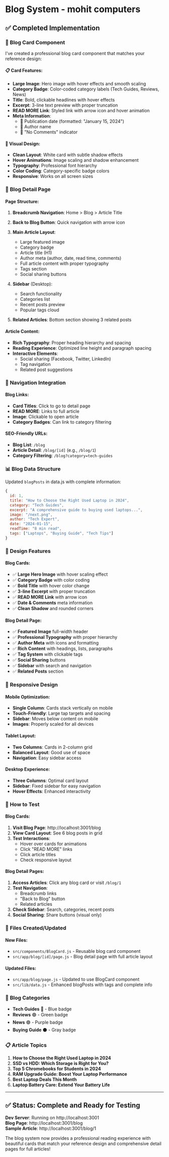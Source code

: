 # Blog System - mohit computers

## ✅ Completed Implementation

### 🎯 Blog Card Component

I've created a professional blog card component that matches your reference design:

#### 📋 **Card Features**:
- **Large Image**: Hero image with hover effects and smooth scaling
- **Category Badge**: Color-coded category labels (Tech Guides, Reviews, News)
- **Title**: Bold, clickable headlines with hover effects
- **Excerpt**: 3-line text preview with proper truncation
- **READ MORE Link**: Styled link with arrow icon and hover animation
- **Meta Information**: 
  - 📅 Publication date (formatted: "January 15, 2024")
  - 👤 Author name
  - 💬 "No Comments" indicator

#### 🎨 **Visual Design**:
- **Clean Layout**: White card with subtle shadow effects
- **Hover Animations**: Image scaling and shadow enhancement
- **Typography**: Professional font hierarchy
- **Color Coding**: Category-specific badge colors
- **Responsive**: Works on all screen sizes

### 📄 **Blog Detail Page**

#### **Page Structure**:
1. **Breadcrumb Navigation**: Home > Blog > Article Title
2. **Back to Blog Button**: Quick navigation with arrow icon
3. **Main Article Layout**: 
   - Large featured image
   - Category badge
   - Article title (H1)
   - Author meta (author, date, read time, comments)
   - Full article content with proper typography
   - Tags section
   - Social sharing buttons

4. **Sidebar** (Desktop):
   - Search functionality
   - Categories list
   - Recent posts preview
   - Popular tags cloud

5. **Related Articles**: Bottom section showing 3 related posts

#### **Article Content**:
- **Rich Typography**: Proper heading hierarchy and spacing
- **Reading Experience**: Optimized line height and paragraph spacing
- **Interactive Elements**: 
  - Social sharing (Facebook, Twitter, LinkedIn)
  - Tag navigation
  - Related post suggestions

### 🔗 **Navigation Integration**

#### **Blog Links**:
- **Card Titles**: Click to go to detail page
- **READ MORE**: Links to full article
- **Image**: Clickable to open article
- **Category Badges**: Can link to category filtering

#### **SEO-Friendly URLs**:
- **Blog List**: `/blog`
- **Article Detail**: `/blog/[id]` (e.g., `/blog/1`)
- **Category Filtering**: `/blog?category=tech-guides`

### 📊 **Blog Data Structure**

Updated `blogPosts` in data.js with complete information:
```javascript
{
  id: 1,
  title: "How to Choose the Right Used Laptop in 2024",
  category: "Tech Guides",
  excerpt: "A comprehensive guide to buying used laptops...",
  image: "/next.png",
  author: "Tech Expert", 
  date: "2024-01-15",
  readTime: "8 min read",
  tags: ["Laptops", "Buying Guide", "Tech Tips"]
}
```

### 🎨 **Design Features**

#### **Blog Cards**:
- ✅ **Large Hero Image** with hover scaling effect
- ✅ **Category Badge** with color coding
- ✅ **Bold Title** with hover color change
- ✅ **3-line Excerpt** with proper truncation
- ✅ **READ MORE Link** with arrow icon
- ✅ **Date & Comments** meta information
- ✅ **Clean Shadow** and rounded corners

#### **Blog Detail Page**:
- ✅ **Featured Image** full-width header
- ✅ **Professional Typography** with proper hierarchy
- ✅ **Author Meta** with icons and formatting
- ✅ **Rich Content** with headings, lists, paragraphs
- ✅ **Tag System** with clickable tags
- ✅ **Social Sharing** buttons
- ✅ **Sidebar** with search and navigation
- ✅ **Related Posts** section

### 📱 **Responsive Design**

#### **Mobile Optimization**:
- **Single Column**: Cards stack vertically on mobile
- **Touch-Friendly**: Large tap targets and spacing
- **Sidebar**: Moves below content on mobile
- **Images**: Properly scaled for all devices

#### **Tablet Layout**:
- **Two Columns**: Cards in 2-column grid
- **Balanced Layout**: Good use of space
- **Navigation**: Easy sidebar access

#### **Desktop Experience**:
- **Three Columns**: Optimal card layout
- **Sidebar**: Fixed sidebar for easy navigation
- **Hover Effects**: Enhanced interactivity

### 🚀 **How to Test**

#### **Blog Cards**:
1. **Visit Blog Page**: http://localhost:3001/blog
2. **View Card Layout**: See 6 blog posts in grid
3. **Test Interactions**:
   - Hover over cards for animations
   - Click "READ MORE" links
   - Click article titles
   - Check responsive layout

#### **Blog Detail Pages**:
1. **Access Articles**: Click any blog card or visit `/blog/1`
2. **Test Navigation**:
   - Breadcrumb links
   - "Back to Blog" button
   - Related articles
3. **Check Sidebar**: Search, categories, recent posts
4. **Social Sharing**: Share buttons (visual only)

### 📁 **Files Created/Updated**

#### **New Files**:
- `src/components/BlogCard.js` - Reusable blog card component
- `src/app/blog/[id]/page.js` - Blog detail page with full article layout

#### **Updated Files**:
- `src/app/blog/page.js` - Updated to use BlogCard component
- `src/lib/data.js` - Enhanced blogPosts with tags and complete info

### 🎯 **Blog Categories**

- **Tech Guides** 🔵 - Blue badge
- **Reviews** 🟢 - Green badge  
- **News** 🟣 - Purple badge
- **Buying Guide** ⚫ - Gray badge

### 📋 **Article Topics**

1. **How to Choose the Right Used Laptop in 2024**
2. **SSD vs HDD: Which Storage is Right for You?**
3. **Top 5 Chromebooks for Students in 2024**
4. **RAM Upgrade Guide: Boost Your Laptop Performance**
5. **Best Laptop Deals This Month**
6. **Laptop Battery Care: Extend Your Battery Life**

---

## ✅ **Status**: Complete and Ready for Testing

**Dev Server**: Running on http://localhost:3001  
**Blog Page**: http://localhost:3001/blog  
**Sample Article**: http://localhost:3001/blog/1  

The blog system now provides a professional reading experience with beautiful cards that match your reference design and comprehensive detail pages for full articles!